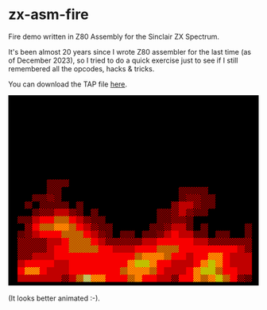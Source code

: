# zx-asm-fire

Fire demo written in Z80 Assembly for the Sinclair ZX Spectrum.

It's been almost 20 years since I wrote Z80 assembler for the last time (as of December 2023), so I tried to do a quick exercise just to see if I still remembered all the opcodes, hacks & tricks.

You can download the TAP file [here](https://github.com/sromeroi/zx-asm-fire/raw/main/fire.tap).

![zx-asm-fire screenshot](https://github.com/sromeroi/zx-asm-fire/blob/main/fire.png?raw=true)

(It looks better animated :-).

